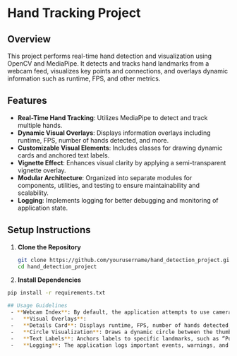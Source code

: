 # Hand Tracking Project

## Overview

This project performs real-time hand detection and visualization using OpenCV and MediaPipe. It detects and tracks hand landmarks from a webcam feed, visualizes key points and connections, and overlays dynamic information such as runtime, FPS, and other metrics.

## Features

- **Real-Time Hand Tracking**: Utilizes MediaPipe to detect and track multiple hands.
- **Dynamic Visual Overlays**: Displays information overlays including runtime, FPS, number of hands detected, and more.
- **Customizable Visual Elements**: Includes classes for drawing dynamic cards and anchored text labels.
- **Vignette Effect**: Enhances visual clarity by applying a semi-transparent vignette overlay.
- **Modular Architecture**: Organized into separate modules for components, utilities, and testing to ensure maintainability and scalability.
- **Logging**: Implements logging for better debugging and monitoring of application state.


## Setup Instructions

1. **Clone the Repository**

   ```bash
   git clone https://github.com/yourusername/hand_detection_project.git
   cd hand_detection_project

2.	**Install Dependencies**
   ```bash
   pip install -r requirements.txt

## Usage Guidelines
	- **Webcam Index**: By default, the application attempts to use camera_index=1. If this fails, it falls back to the default camera (camera_index=0). You can modify the camera_index in main.py if needed.
	-	**Visual Overlays**:
	-	**Details Card**: Displays runtime, FPS, number of hands detected, and hand confidence scores.
	-	**Circle Visualization**: Draws a dynamic circle between the thumb tip and index finger tip of the right hand, displaying its radius.
	-	**Text Labels**: Anchors labels to specific landmarks, such as “Pointer 556” on the left middle finger.
	-	**Logging**: The application logs important events, warnings, and errors to the console for easier debugging and monitoring.